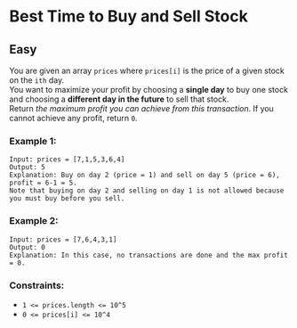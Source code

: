 # Best Time to Buy and Sell Stock
## Easy

You are given an array `prices` where `prices[i]` is the price of a given stock on the `ith` day.\
You want to maximize your profit by choosing a **single day** to buy one stock and choosing a **different day in the future** to sell that stock.\
Return *the maximum profit you can achieve from this transaction*. If you cannot achieve any profit, return `0`.

### Example 1:
```
Input: prices = [7,1,5,3,6,4]
Output: 5
Explanation: Buy on day 2 (price = 1) and sell on day 5 (price = 6), profit = 6-1 = 5.
Note that buying on day 2 and selling on day 1 is not allowed because you must buy before you sell.
```

### Example 2:
```
Input: prices = [7,6,4,3,1]
Output: 0
Explanation: In this case, no transactions are done and the max profit = 0.
```

### Constraints:
- `1 <= prices.length <= 10^5`
- `0 <= prices[i] <= 10^4`